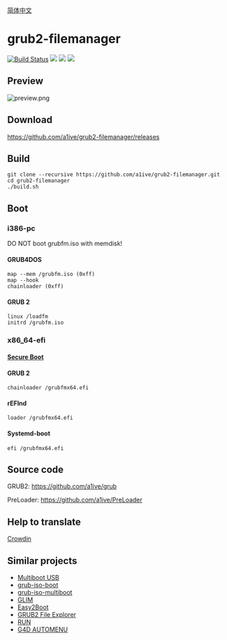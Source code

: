[简体中文](https://a1ive.github.io/grub2-filemanager/) 

# grub2-filemanager 
[![Build Status](https://travis-ci.com/a1ive/grub2-filemanager.svg?branch=master)](https://travis-ci.com/a1ive/grub2-filemanager) ![](https://img.shields.io/github/license/a1ive/grub2-filemanager.svg?style=flat) ![](https://img.shields.io/github/downloads/a1ive/grub2-filemanager/total.svg?style=flat) ![](https://img.shields.io/github/release/a1ive/grub2-filemanager.svg?style=flat) 
## Preview 
![preview.png](https://github.com/a1ive/grub2-filemanager/raw/gh-pages/preview.png)
## Download 
https://github.com/a1ive/grub2-filemanager/releases 
## Build
	git clone --recursive https://github.com/a1ive/grub2-filemanager.git
	cd grub2-filemanager
	./build.sh
## Boot 
### i386-pc 
DO NOT boot grubfm.iso with memdisk!  
#### GRUB4DOS 
	map --mem /grubfm.iso (0xff)
	map --hook
	chainloader (0xff)
#### GRUB 2
	linux /loadfm  
	initrd /grubfm.iso  
### x86_64-efi 
#### [Secure Boot](https://github.com/a1ive/grub2-filemanager/blob/master/secureboot/sb.md) 

#### GRUB 2 

	chainloader /grubfmx64.efi
#### rEFInd 
	loader /grubfmx64.efi
#### Systemd-boot 
	efi /grubfmx64.efi
## Source code 
GRUB2: https://github.com/a1ive/grub 

PreLoader: https://github.com/a1ive/PreLoader 

## Help to translate 

[Crowdin](https://crowdin.com/project/grub2-filemanager) 

## Similar projects 
*	[Multiboot USB](http://mbusb.aguslr.com/) 
*	[grub-iso-boot](https://github.com/Jimmy-Z/grub-iso-boot) 
*	[grub-iso-multiboot](https://github.com/mpolitzer/grub-iso-multiboot) 
*	[GLIM](https://github.com/thias/glim) 
*	[Easy2Boot](http://www.easy2boot.com/) 
*	[GRUB2 File Explorer](http://bbs.wuyou.net/forum.php?mod=viewthread&tid=320715) 
*	[RUN](http://bbs.wuyou.net/forum.php?mod=viewthread&tid=191301) 
*	[G4D AUTOMENU](http://bbs.wuyou.net/forum.php?mod=viewthread&tid=203607) 
